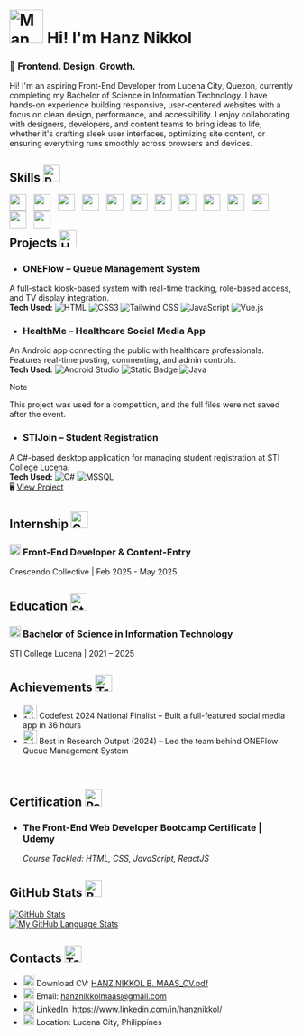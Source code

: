 # <img src="https://raw.githubusercontent.com/Tarikul-Islam-Anik/Animated-Fluent-Emojis/master/Emojis/People%20with%20professions/Man%20Technologist%20Light%20Skin%20Tone.png" alt="Man Technologist Light Skin Tone" width="60" height="60" /> Hi! I'm Hanz Nikkol

### 🎯 Frontend. Design. Growth.

Hi! I'm an aspiring Front-End Developer from Lucena City, Quezon, currently completing my Bachelor of Science in Information Technology. 
I have hands-on experience building responsive, user-centered websites with a focus on clean design, performance, and accessibility.
I enjoy collaborating with designers, developers, and content teams to bring ideas to life, whether it's crafting sleek user interfaces, optimizing site content, or ensuring everything runs smoothly across browsers and devices.

## Skills <img src="https://raw.githubusercontent.com/Tarikul-Islam-Anik/Animated-Fluent-Emojis/master/Emojis/Travel%20and%20places/Rocket.png" alt="Rocket" width="30" height="30" />
<img align="left" width="30px" style="padding-right:10px;" src="https://cdn.jsdelivr.net/gh/devicons/devicon@latest/icons/html5/html5-original.svg" />
<img align="left" width="30px" style="padding-right:10px;" src="https://cdn.jsdelivr.net/gh/devicons/devicon@latest/icons/css3/css3-original.svg" />
<img align="left" width="30px" style="padding-right:10px;" src="https://cdn.jsdelivr.net/gh/devicons/devicon@latest/icons/javascript/javascript-original.svg" />
<img align="left" width="30px" style="padding-right:10px;" src="https://cdn.jsdelivr.net/gh/devicons/devicon@latest/icons/tailwindcss/tailwindcss-original.svg" />
<img align="left" width="30px" style="padding-right:10px;" src="https://cdn.jsdelivr.net/gh/devicons/devicon@latest/icons/vuejs/vuejs-original.svg" />
<img align="left" width="30px" style="padding-right:10px;" src="https://cdn.jsdelivr.net/gh/devicons/devicon@latest/icons/react/react-original.svg" />
<img align="left" width="30px" style="padding-right:10px;" src="https://cdn.jsdelivr.net/gh/devicons/devicon@latest/icons/php/php-original.svg" />
<img align="left" width="30px" style="padding-right:10px;" src="https://cdn.jsdelivr.net/gh/devicons/devicon@latest/icons/androidstudio/androidstudio-original.svg" />
<img align="left" width="30px" style="padding-right:10px;" src="https://cdn.jsdelivr.net/gh/devicons/devicon@latest/icons/git/git-original.svg" />
<img align="left" width="30px" style="padding-right:10px;" src="https://cdn.jsdelivr.net/gh/devicons/devicon@latest/icons/java/java-original.svg" />
<img align="left" width="30px" style="padding-right:10px;" src="https://cdn.jsdelivr.net/gh/devicons/devicon@latest/icons/csharp/csharp-original.svg" />
<img align="left" width="30px" style="padding-right:10px;" src="https://cdn.jsdelivr.net/gh/devicons/devicon@latest/icons/figma/figma-original.svg" />
<img align="left" width="30px" style="padding-right:10px;" src="https://cdn.jsdelivr.net/gh/devicons/devicon@latest/icons/vitejs/vitejs-original.svg" />
<br>
<br>

## Projects <img src="https://raw.githubusercontent.com/Tarikul-Islam-Anik/Animated-Fluent-Emojis/master/Emojis/Objects/Hammer%20and%20Wrench.png" alt="Hammer and Wrench" width="30" height="30" />
- ### ONEFlow – Queue Management System
 A full-stack kiosk-based system with real-time tracking, role-based access, and TV display integration.
 <br>**Tech Used:** 
  ![HTML](https://img.shields.io/badge/HTML5-E34F26?style=flat&logo=html5&logoColor=white)
  ![CSS3](https://img.shields.io/badge/CSS3-1572B6?style=flat&logo=css3&logoColor=white)
  ![Tailwind CSS](https://img.shields.io/badge/TailwindCSS%20-%20%2306B6D4?style=flat&logo=tailwindcss&logoColor=white)
  ![JavaScript](https://img.shields.io/badge/JavaScript-F7DF1E.svg?style=flat&logo=javascript&logoColor=black)
  ![Vue.js](https://img.shields.io/badge/Vue.js-4FC08D?style=flat&logo=vue.js&logoColor=white)  
 
- ### HealthMe – Healthcare Social Media App
An Android app connecting the public with healthcare professionals. Features real-time posting, commenting, and admin controls.
<br>**Tech Used:** 
 ![Android Studio](https://img.shields.io/badge/Android%20Studio-%233DDC84?style=flat&logo=androidstudio&logoColor=white)
 ![Static Badge](https://img.shields.io/badge/XML-%23005FAD?style=flat&logo=xml&logoColor=white)
 ![Java](https://img.shields.io/badge/Java-%23ED8B00.svg?style=flat&logo=java&logoColor=white) 
> [!NOTE]  
> This project was used for a competition, and the full files were not saved after the event.

- ### STIJoin – Student Registration
A C#-based desktop application for managing student registration at STI College Lucena.
<br>**Tech Used:**
![C#](https://img.shields.io/badge/C%23-239120.svg?style=flat&logo=c-sharp&logoColor=white)
![MSSQL](https://img.shields.io/badge/MSSQL%20-%20%20%23A91D22?style=flat&logoColor=white)
<br>🖥️ [View Project](https://github.com/hanznikkol/STIJoin)

## Internship <img src="https://raw.githubusercontent.com/Tarikul-Islam-Anik/Animated-Fluent-Emojis/master/Emojis/Travel%20and%20places/Comet.png" alt="Comet" width="30" height="30" />
### <img src="https://raw.githubusercontent.com/Tarikul-Islam-Anik/Animated-Fluent-Emojis/master/Emojis/Objects/Laptop.png" alt="Laptop" width="20" height="20" /> Front-End Developer & Content-Entry <br>
Crescendo Collective | Feb 2025 - May 2025

## Education <img src="https://raw.githubusercontent.com/Tarikul-Islam-Anik/Animated-Fluent-Emojis/master/Emojis/People/Student.png" alt="Student" width="30" height="30" />
### <img src="https://raw.githubusercontent.com/Tarikul-Islam-Anik/Animated-Fluent-Emojis/master/Emojis/Objects/Notebook.png" alt="Notebook" width="20" height="20" /> Bachelor of Science in Information Technology<br>
STI College Lucena | 2021 – 2025

## Achievements <img src="https://raw.githubusercontent.com/Tarikul-Islam-Anik/Animated-Fluent-Emojis/master/Emojis/Activities/Trophy.png" alt="Trophy" width="30" height="30" />
- <img src="https://raw.githubusercontent.com/Tarikul-Islam-Anik/Animated-Fluent-Emojis/master/Emojis/Activities/1st%20Place%20Medal.png" alt="1st Place Medal" width="25" height="25" /> Codefest 2024 National Finalist – Built a full-featured social media app in 36 hours
- <img src="https://raw.githubusercontent.com/Tarikul-Islam-Anik/Animated-Fluent-Emojis/master/Emojis/Activities/1st%20Place%20Medal.png" alt="1st Place Medal" width="25" height="25" /> Best in Research Output (2024) – Led the team behind ONEFlow Queue Management System
<br>

## Certification <img src="https://raw.githubusercontent.com/Tarikul-Islam-Anik/Animated-Fluent-Emojis/master/Emojis/Objects/Page%20Facing%20Up.png" alt="Page Facing Up" width="30" height="30" />
- ### The Front-End Web Developer Bootcamp Certificate | Udemy
  _Course Tackled: HTML, CSS, JavaScript, ReactJS_ <br>


## GitHub Stats <img src="https://raw.githubusercontent.com/Tarikul-Islam-Anik/Animated-Fluent-Emojis/master/Emojis/Objects/Bar%20Chart.png" alt="Bar Chart" width="30" height="30" />
[![GitHub Stats](https://github-readme-stats.vercel.app/api/?username=hanznikkol&count_private=true&theme=tokyonight&showicons=true)]()<br> 
[![My GitHub Language Stats](https://github-readme-stats.vercel.app/api/top-langs/?username=hanznikkol&langs_count=5&theme=tokyonight)]()


## Contacts <img src="https://raw.githubusercontent.com/Tarikul-Islam-Anik/Animated-Fluent-Emojis/master/Emojis/Objects/Telephone%20Receiver.png" alt="Telephone Receiver" width="30" height="30" />
- <img src="https://raw.githubusercontent.com/Tarikul-Islam-Anik/Animated-Fluent-Emojis/master/Emojis/Objects/Page%20Facing%20Up.png" alt="Page Facing Up" width="20" height="20" /> Download CV: [HANZ NIKKOL B. MAAS_CV.pdf](https://github.com/user-attachments/files/20594551/HANZ.NIKKOL.B.MAAS_CV.pdf)
- <img src="https://raw.githubusercontent.com/Tarikul-Islam-Anik/Animated-Fluent-Emojis/master/Emojis/Objects/Open%20Mailbox%20with%20Lowered%20Flag.png" alt="Open Mailbox with Lowered Flag" width="20" height="20" /> Email: hanznikkolmaas@gmail.com
- <img src="https://raw.githubusercontent.com/Tarikul-Islam-Anik/Animated-Fluent-Emojis/master/Emojis/Objects/Briefcase.png" alt="Briefcase" width="20" height="20" /> LinkedIn: https://www.linkedin.com/in/hanznikkol/
- <img src="https://raw.githubusercontent.com/Tarikul-Islam-Anik/Animated-Fluent-Emojis/master/Emojis/Travel%20and%20places/House.png" alt="House" width="20" height="20" /> Location: Lucena City, Philippines


